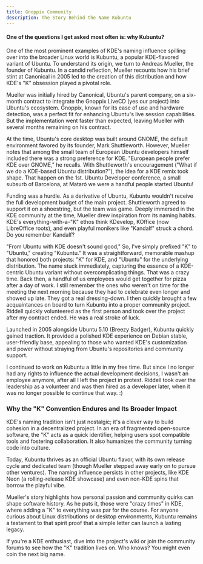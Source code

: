 ```yaml
---
title: Gnoppix Community 
description: The Story Behind the Name Kubuntu 
---
```


#### One of the questions I get asked most often is: why Kubuntu?

One of the most prominent examples of KDE's naming influence spilling over into the broader Linux world is Kubuntu, a popular KDE-flavored variant of Ubuntu. To understand its origin, we turn to Andreas Mueller, the founder of Kubuntu. In a candid reflection, Mueller recounts how his brief stint at Canonical in 2005 led to the creation of this distribution and how KDE's "K" obsession played a pivotal role. 

Mueller was initially hired by Canonical, Ubuntu's parent company, on a six-month contract to integrate the Gnoppix LiveCD (yes our project) into Ubuntu's ecosystem. Gnoppix, known for its ease of use and hardware detection, was a perfect fit for enhancing Ubuntu's live session capabilities. But the implementation went faster than expected, leaving Mueller with several months remaining on his contract. 

At the time, Ubuntu's core desktop was built around GNOME, the default environment favored by its founder, Mark Shuttleworth. However, Mueller notes that among the small team of European Ubuntu developers himself included there was a strong preference for KDE. "European people prefer KDE over GNOME," he recalls. With Shuttleworth's encouragement ("What if we do a KDE-based Ubuntu distribution?"), the idea for a KDE remix took shape. That happen on the 1st. Ubuntu Developer conference, a small subsurb of Barcelona, at Mataró we were a handful people started Ubuntu!   

Funding was a hurdle. As a derivative of Ubuntu, Kubuntu wouldn't receive the full development budget of the main project. Shuttleworth agreed to support it on a shoestring, but the team was game. Deeply immersed in the KDE community at the time, Mueller drew inspiration from its naming habits. KDE's everything-with-a-"K" ethos think KDevelop, KOffice (now LibreOffice roots), and even playful monikers like "Kandalf" struck a chord. Do you remember Kandalf?  

"From Ubuntu with KDE doesn't sound good," So, I've simply prefixed "K" to "Ubuntu," creating "Kubuntu." It was a straightforward, memorable mashup that honored both projects: "K" for KDE, and "Ubuntu" for the underlying distribution. The name stuck immediately, capturing the essence of a KDE-centric Ubuntu variant without overcomplicating things. 
That was a crazy time. Back then, a handful of us employees would get together for pizza after a day of work. I still remember the ones who weren't on time for the meeting the next morning because they had to celebrate even longer and showed up late. They got a real dressing-down. I then quickly brought a few acquaintances on board to turn Kubuntu into a proper community project. Riddell quickly volunteered as the first person and took over the project after my contract ended. He was a real stroke of luck.

Launched in 2005 alongside Ubuntu 5.10 (Breezy Badger), Kubuntu quickly gained traction. It provided a polished KDE experience on Debian stable, user-friendly base, appealing to those who wanted KDE's customization and power without straying from Ubuntu's repositories and community support.  

I continued to work on Kubuntu a little in my free time. But since I no longer had any rights to influence the actual development decisions, I wasn't an employee anymore, after all I left the project in protest. Riddell took over the leadership as a volunteer and was then hired as a developer later, when it was no longer possible to continue that way. :)
 
### Why the "K" Convention Endures and Its Broader Impact 

KDE's naming tradition isn't just nostalgic; it's a clever way to build cohesion in a decentralized project. In an era of fragmented open-source software, the "K" acts as a quick identifier, helping users spot compatible tools and fostering collaboration. It also humanizes the community turning code into culture. 

Today, Kubuntu thrives as an official Ubuntu flavor, with its own release cycle and dedicated team (though Mueller stepped away early on to pursue other ventures). The naming influence persists in other projects, like KDE Neon (a rolling-release KDE showcase) and even non-KDE spins that borrow the playful vibe. 

Mueller's story highlights how personal passion and community quirks can shape software history. As he puts it, those were "crazy times" in KDE, where adding a "K" to everything was par for the course. For anyone curious about Linux distributions or desktop environments, Kubuntu remains a testament to that spirit proof that a simple letter can launch a lasting legacy. 

If you're a KDE enthusiast, dive into the project's wiki or join the community forums to see how the "K" tradition lives on. Who knows? You might even coin the next big name. 
 
